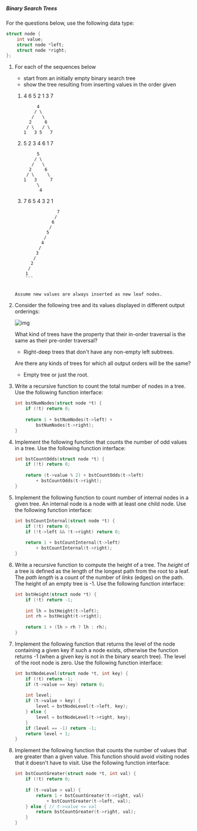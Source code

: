 ##### Binary Search Trees

For the questions below, use the following data type:

```c
struct node {
    int value;
    struct node *left;
    struct node *right;
};
```

1.  For each of the sequences below

    -   start from an initially empty binary search tree
    -   show the tree resulting from inserting values in the order given

    1.  4 6 5 2 1 3 7

        ```
             4
            / \
           /   \
          2     6
         / \   / \
        1   3 5   7
        ```
    2.  5 2 3 4 6 1 7

        ```
             5
            / \
           /   \ 
          2     6
         / \     \
        1   3     7
             \
              4
        ```

    3.  7 6 5 4 3 2 1
    
    ```
                    7
                   /
                  6
                 /
                5
               /
              4
             /
            3 
           /
          2
         /
        1
        ```
    

    Assume new values are always inserted as new leaf nodes.

2.  Consider the following tree and its values displayed in different output orderings:

    ![img](https://cgi.cse.unsw.edu.au/~cs2521/24T2/tut/4/bst-traversals/bst-traversals.svg)

    What kind of trees have the property that their in-order traversal is the same as their pre-order traversal?

    -   Right-deep trees that don't have any non-empty left subtrees.
    
    Are there any kinds of trees for which all output orders will be the same?
    
    -   Empty tree or just the root.
    
3.  Write a recursive function to count the total number of nodes in a tree. Use the following function interface:

    ```c
    int bstNumNodes(struct node *t) {
        if (!t) return 0;
        
        return 1 + bstNumNodes(t->left) +
            bstNumNodes(t->right);
    }
    ```
    
4.  Implement the following function that counts the number of odd values in a tree. Use the following function interface:

    ```c
    int bstCountOdds(struct node *t) {
        if (!t) return 0;
        
        return (t->value % 2) + bstCountOdds(t->left) 
            + bstCountOdds(t->right);
    }
    ```

5.  Implement the following function to count number of internal nodes in a given tree. An internal node is a node with at least one child node. Use the following function interface:

    ```c
    int bstCountInternal(struct node *t) {
        if (!t) return 0;
        if (!t->left && !t->right) return 0;
        
        return 1 + bstCountInternal(t->left)
            + bstCountInternal(t->right);
    }
    ```

6.  Write a recursive function to compute the height of a tree. The *height* of a tree is defined as the length of the longest path from the root to a leaf. The *path length* is a count of the number of *links* (edges) on the path. The height of an empty tree is -1. Use the following function interface:

    ```c
    int bstHeight(struct node *t) {
        if (!t) return -1;
        
        int lh = bstHeight(t->left);
        int rh = bstHeight(t->right);
        
        return 1 + (lh > rh ? lh : rh);
    }
    ```

7.  Implement the following function that returns the level of the node containing a given key if such a node exists, otherwise the function returns -1 (when a given key is not in the binary search tree). The level of the root node is zero. Use the following function interface:

    ```c
    int bstNodeLevel(struct node *t, int key) {
        if (!t) return -1;
        if (t->value == key) return 0;
        
        int level;
        if (t->value > key) {
            level = bstNodeLevel(t->left, key);
        } else {
            level = bstNodeLevel(t->right, key);
        }
        if (level == -1) return -1;
        return level + 1;
    }
    ```

8.  Implement the following function that counts the number of values that are greater than a given value. This function should avoid visiting nodes that it doesn't have to visit. Use the following function interface:

    ```c
    int bstCountGreater(struct node *t, int val) {
        if (!t) return 0;
        
        if (t->value > val) {
            return 1 + bstCountGreater(t->right, val)
                + bstCountGreater(t->left, val);
        } else { // t->value <= val
            return bstCountGreater(t->right, val);
        }
    }
    ```